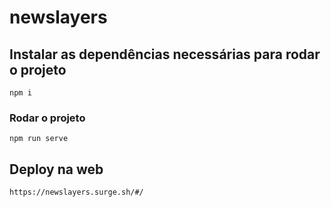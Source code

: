# newslayers
## Instalar as dependências necessárias para rodar o projeto
```
npm i
```
### Rodar o projeto
```
npm run serve
```
## Deploy na web
```
https://newslayers.surge.sh/#/
```
